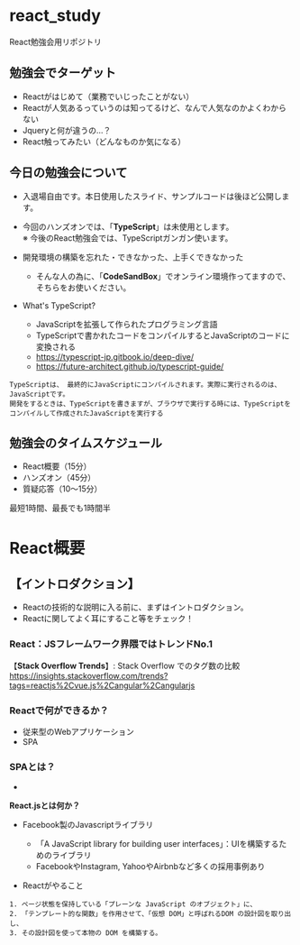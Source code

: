 # react_study
React勉強会用リポジトリ

## 勉強会でターゲット
- Reactがはじめて（業務でいじったことがない）
- Reactが人気あるっていうのは知ってるけど、なんで人気なのかよくわからない
- Jqueryと何が違うの…？
- React触ってみたい（どんなものか気になる）

## 今日の勉強会について
- 入退場自由です。本日使用したスライド、サンプルコードは後ほど公開します。
- 今回のハンズオンでは、「**TypeScript**」は未使用とします。  
※ 今後のReact勉強会では、TypeScriptガンガン使います。
- 開発環境の構築を忘れた・できなかった、上手くできなかった
  - そんな人の為に、「**CodeSandBox**」でオンライン環境作ってますので、そちらをお使いください。
 
- What's TypeScript?
  - JavaScriptを拡張して作られたプログラミング言語
  - TypeScriptで書かれたコードをコンパイルするとJavaScriptのコードに変換される
  - https://typescript-jp.gitbook.io/deep-dive/
  - https://future-architect.github.io/typescript-guide/
 ```
 TypeScriptは、 最終的にJavaScriptにコンパイルされます。実際に実行されるのは、JavaScriptです。
 開発をするときは、TypeScriptを書きますが、ブラウザで実行する時には、TypeScriptをコンパイルして作成されたJavaScriptを実行する
 ```

## 勉強会のタイムスケジュール
- React概要（15分）
- ハンズオン（45分）
- 質疑応答（10～15分）

最短1時間、最長でも1時間半

# React概要
## 【イントロダクション】
- Reactの技術的な説明に入る前に、まずはイントロダクション。
- Reactに関してよく耳にすること等をチェック！

### React：JSフレームワーク界隈ではトレンドNo.1
【**Stack Overflow Trends**】: Stack Overflow でのタグ数の比較  
https://insights.stackoverflow.com/trends?tags=reactjs%2Cvue.js%2Cangular%2Cangularjs  

### Reactで何ができるか？


- 従来型のWebアプリケーション
- SPA


### SPAとは？
- 

**React.jsとは何か？**
- Facebook製のJavascriptライブラリ
  - 「A JavaScript library for building user interfaces」：UIを構築するためのライブラリ
  - FacebookやInstagram, YahooやAirbnbなど多くの採用事例あり

- Reactがやること
```
1. ページ状態を保持している「プレーンな JavaScript のオブジェクト」に、
2. 「テンプレート的な関数」を作用させて、「仮想 DOM」と呼ばれるDOM の設計図を取り出し、
3. その設計図を使って本物の DOM を構築する。
```
